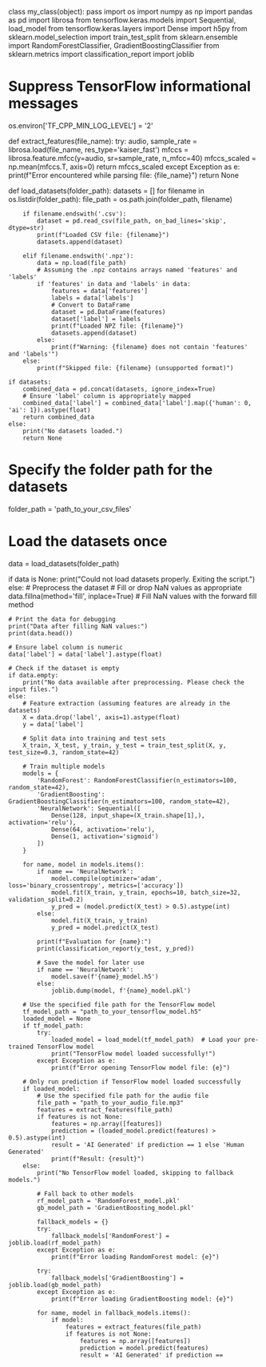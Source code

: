 class my_class(object):
    pass
import os
import numpy as np
import pandas as pd
import librosa
from tensorflow.keras.models import Sequential, load_model
from tensorflow.keras.layers import Dense
import h5py
from sklearn.model_selection import train_test_split
from sklearn.ensemble import RandomForestClassifier, GradientBoostingClassifier
from sklearn.metrics import classification_report
import joblib

# Suppress TensorFlow informational messages
os.environ['TF_CPP_MIN_LOG_LEVEL'] = '2'

def extract_features(file_name):
    try:
        audio, sample_rate = librosa.load(file_name, res_type='kaiser_fast')
        mfccs = librosa.feature.mfcc(y=audio, sr=sample_rate, n_mfcc=40)
        mfccs_scaled = np.mean(mfccs.T, axis=0)
        return mfccs_scaled
    except Exception as e:
        print(f"Error encountered while parsing file: {file_name}")
        return None

def load_datasets(folder_path):
    datasets = []
    for filename in os.listdir(folder_path):
        file_path = os.path.join(folder_path, filename)
        
        if filename.endswith('.csv'):
            dataset = pd.read_csv(file_path, on_bad_lines='skip', dtype=str)
            print(f"Loaded CSV file: {filename}")
            datasets.append(dataset)
        
        elif filename.endswith('.npz'):
            data = np.load(file_path)
            # Assuming the .npz contains arrays named 'features' and 'labels'
            if 'features' in data and 'labels' in data:
                features = data['features']
                labels = data['labels']
                # Convert to DataFrame
                dataset = pd.DataFrame(features)
                dataset['label'] = labels
                print(f"Loaded NPZ file: {filename}")
                datasets.append(dataset)
            else:
                print(f"Warning: {filename} does not contain 'features' and 'labels'")
        else:
            print(f"Skipped file: {filename} (unsupported format)")
    
    if datasets:
        combined_data = pd.concat(datasets, ignore_index=True)
        # Ensure 'label' column is appropriately mapped
        combined_data['label'] = combined_data['label'].map({'human': 0, 'ai': 1}).astype(float)
        return combined_data
    else:
        print("No datasets loaded.")
        return None


# Specify the folder path for the datasets
folder_path = 'path_to_your_csv_files'

# Load the datasets once
data = load_datasets(folder_path)

if data is None:
    print("Could not load datasets properly. Exiting the script.")
else:
    # Preprocess the dataset
    # Fill or drop NaN values as appropriate
    data.fillna(method='fill', inplace=True)  # Fill NaN values with the forward fill method

    # Print the data for debugging
    print("Data after filling NaN values:")
    print(data.head())

    # Ensure label column is numeric
    data['label'] = data['label'].astype(float)

    # Check if the dataset is empty
    if data.empty:
        print("No data available after preprocessing. Please check the input files.")
    else:
        # Feature extraction (assuming features are already in the datasets)
        X = data.drop('label', axis=1).astype(float)
        y = data['label']

        # Split data into training and test sets
        X_train, X_test, y_train, y_test = train_test_split(X, y, test_size=0.3, random_state=42)

        # Train multiple models
        models = {
            'RandomForest': RandomForestClassifier(n_estimators=100, random_state=42),
            'GradientBoosting': GradientBoostingClassifier(n_estimators=100, random_state=42),
            'NeuralNetwork': Sequential([
                Dense(128, input_shape=(X_train.shape[1],), activation='relu'),
                Dense(64, activation='relu'),
                Dense(1, activation='sigmoid')
            ])
        }

        for name, model in models.items():
            if name == 'NeuralNetwork':
                model.compile(optimizer='adam', loss='binary_crossentropy', metrics=['accuracy'])
                model.fit(X_train, y_train, epochs=10, batch_size=32, validation_split=0.2)
                y_pred = (model.predict(X_test) > 0.5).astype(int)
            else:
                model.fit(X_train, y_train)
                y_pred = model.predict(X_test)

            print(f"Evaluation for {name}:")
            print(classification_report(y_test, y_pred))

            # Save the model for later use
            if name == 'NeuralNetwork':
                model.save(f'{name}_model.h5')
            else:
                joblib.dump(model, f'{name}_model.pkl')

        # Use the specified file path for the TensorFlow model
        tf_model_path = "path_to_your_tensorflow_model.h5"
        loaded_model = None
        if tf_model_path:
            try:
                loaded_model = load_model(tf_model_path)  # Load your pre-trained TensorFlow model
                print("TensorFlow model loaded successfully!")
            except Exception as e:
                print(f"Error opening TensorFlow model file: {e}")

        # Only run prediction if TensorFlow model loaded successfully
        if loaded_model:
            # Use the specified file path for the audio file
            file_path = "path_to_your_audio_file.mp3"
            features = extract_features(file_path)
            if features is not None:
                features = np.array([features])
                prediction = (loaded_model.predict(features) > 0.5).astype(int)
                result = 'AI Generated' if prediction == 1 else 'Human Generated'
                print(f"Result: {result}")
        else:
            print("No TensorFlow model loaded, skipping to fallback models.")
            
            # Fall back to other models
            rf_model_path = 'RandomForest_model.pkl'
            gb_model_path = 'GradientBoosting_model.pkl'
            
            fallback_models = {}
            try:
                fallback_models['RandomForest'] = joblib.load(rf_model_path)
            except Exception as e:
                print(f"Error loading RandomForest model: {e}")
                
            try:
                fallback_models['GradientBoosting'] = joblib.load(gb_model_path)
            except Exception as e:
                print(f"Error loading GradientBoosting model: {e}")

            for name, model in fallback_models.items():
                if model:
                    features = extract_features(file_path)
                    if features is not None:
                        features = np.array([features])
                        prediction = model.predict(features)
                        result = 'AI Generated' if prediction ==




